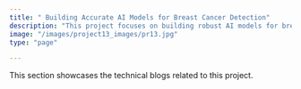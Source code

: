 ```yaml
---
title: " Building Accurate AI Models for Breast Cancer Detection"
description: "This project focuses on building robust AI models for breast cancer diagnosis using histopathological images. It begins by exploring the transformative impact of deep learning in clinical diagnostics, then tackles practical challenges such as class imbalance and the need for data augmentation. Multiple convolutional neural network architectures—ResNet, DenseNet, and EfficientNet—are compared and combined in ensemble models to maximise diagnostic accuracy. This foundation sets the stage for AI systems that perform with speed, precision, and reliability in medical imaging."
image: "/images/project13_images/pr13.jpg"
type: "page"

---
```


This section showcases the technical blogs related to this project. 